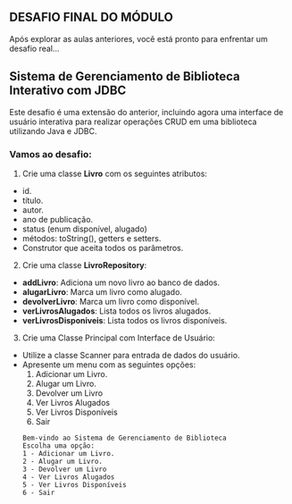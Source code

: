 ## DESAFIO FINAL DO MÓDULO
Após explorar as aulas anteriores, você está pronto para enfrentar um desafio real...

## Sistema de Gerenciamento de Biblioteca Interativo com JDBC
Este desafio é uma extensão do anterior, incluindo agora uma interface de usuário interativa para realizar operações CRUD em uma biblioteca utilizando Java e JDBC.

### Vamos ao desafio:
1. Crie uma classe **Livro** com os seguintes atributos:
* id.
* título.
* autor.
* ano de publicação.
* status (enum disponível, alugado)
* métodos: toString(), getters e setters.
* Construtor que aceita todos os parâmetros.

2. Crie uma classe **LivroRepository**:
* **addLivro**: Adiciona um novo livro ao banco de dados.
* **alugarLivro**: Marca um livro como alugado.
* **devolverLivro**: Marca um livro como disponível.
* **verLivrosAlugados**: Lista todos os livros alugados.
* **verLivrosDisponiveis**: Lista todos os livros disponíveis.


3. Crie uma Classe Principal com Interface de Usuário:
* Utilize a classe Scanner para entrada de dados do usuário.
* Apresente um menu com as seguintes opções:
    1. Adicionar um Livro.
    2. Alugar um Livro.
    3. Devolver um Livro
    4. Ver Livros Alugados
    5. Ver Livros Disponíveis
    6. Sair
    ```unix
    Bem-vindo ao Sistema de Gerenciamento de Biblioteca
    Escolha uma opção:
    1 - Adicionar um Livro.
    2 - Alugar um Livro.
    3 - Devolver um Livro
    4 - Ver Livros Alugados
    5 - Ver Livros Disponíveis
    6 - Sair
    ```